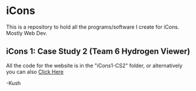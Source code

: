 # iCons
This is a repository to hold all the programs/software I create for iCons. Mostly Web Dev. 

## iCons 1: Case Study 2 (Team 6 Hydrogen Viewer)

All the code for the website is in the "iCons1-CS2" folder, or alternatively you can also <a href="https://suobset.github.io/iCons1-CS2">Click Here</a>

-Kush
